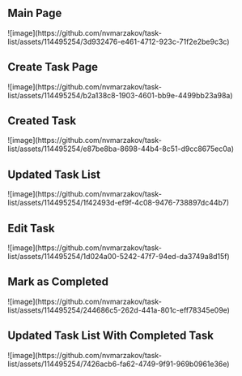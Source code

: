 <h2>Main Page</h2>
![image](https://github.com/nvmarzakov/task-list/assets/114495254/3d932476-e461-4712-923c-71f2e2be9c3c)

<h2>Create Task Page</h2>
![image](https://github.com/nvmarzakov/task-list/assets/114495254/b2a138c8-1903-4601-bb9e-4499bb23a98a)

<h2>Created Task</h2>
![image](https://github.com/nvmarzakov/task-list/assets/114495254/e87be8ba-8698-44b4-8c51-d9cc8675ec0a)

<h2>Updated Task List</h2>
![image](https://github.com/nvmarzakov/task-list/assets/114495254/1f42493d-ef9f-4c08-9476-738897dc44b7)

<h2>Edit Task </h2>
![image](https://github.com/nvmarzakov/task-list/assets/114495254/1d024a00-5242-47f7-94ed-da3749a8d15f)

<h2>Mark as Completed</h2>
![image](https://github.com/nvmarzakov/task-list/assets/114495254/244686c5-262d-441a-801c-eff78345e09e)

<h2>Updated Task List With Completed Task</h2>
![image](https://github.com/nvmarzakov/task-list/assets/114495254/7426acb6-fa62-4749-9f91-969b0961e36e)
